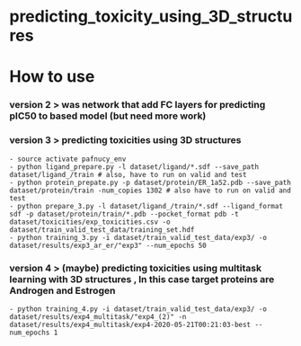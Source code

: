 # predicting_toxicity_using_3D_structures

# How to use

### version 2 > was network that add FC layers for predicting pIC50 to based model (but need more work)

### version 3 > predicting toxicities using 3D structures
    - source activate pafnucy_env 
    - python ligand_prepare.py -l dataset/ligand/*.sdf --save_path dataset/ligand_/train # also, have to run on valid and test
    - python protein_prepate.py -p dataset/protein/ER_1a52.pdb --save_path dataset/protein/train -num_copies 1302 # also have to run on valid and test 
    - python prepare_3.py -l dataset/ligand_/train/*.sdf --ligand_format sdf -p dataset/protein/train/*.pdb --pocket_format pdb -t dataset/toxicities/exp_toxicities.csv -o dataset/train_valid_test_data/training_set.hdf
    - python training_3.py -i dataset/train_valid_test_data/exp3/ -o dataset/results/exp3_ar_er/"exp3" --num_epochs 50 

### version 4 > (maybe) predicting toxicities using multitask learning with 3D structures , In this case target proteins are Androgen and Estrogen
    - python training_4.py -i dataset/train_valid_test_data/exp3/ -o dataset/results/exp4_multitask/"exp4_(2)" -n dataset/results/exp4_multitask/exp4-2020-05-21T00:21:03-best --num_epochs 1